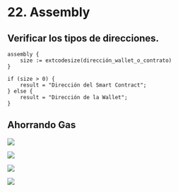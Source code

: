 # 22. Assembly

## Verificar los tipos de direcciones.

```solidity
assembly {
    size := extcodesize(dirección_wallet_o_contrato)
}

if (size > 0) {
    result = "Dirección del Smart Contract";
} else {
    result = "Dirección de la Wallet";
}

```

## Ahorrando Gas

![](<../../.gitbook/assets/image (66).png>)

![](<../../.gitbook/assets/image (53).png>)

![](<../../.gitbook/assets/image (1).png>)

![](<../../.gitbook/assets/image (13).png>)